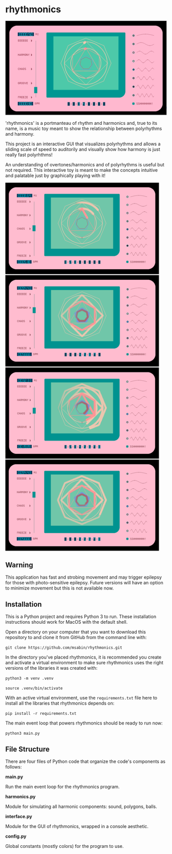 # rhythmonics

<img src="/screencaps/rhythmonics-bpm.gif" width="640">

'rhythmonics' is a portmanteau of rhythm and harmonics and, true to its name, is a music toy meant to show the relationship between polyrhythms and harmony.

This project is an interactive GUI that visualizes polyrhythms and allows a sliding scale of speed to auditorily and visually show how harmony is just really fast polyrhthms!

An understanding of overtones/harmonics and of polyrhythms is useful but not required.  This interactive toy is meant to make the concepts intuitive and palatable just by graphically playing with it!

<p>
<img src="/screencaps/rhythmonics-blur.png" width="480">
<img src="/screencaps/rhythmonics-quartet.png" width="480">
<img src="/screencaps/rhythmonics-all.png" width="480">
<img src="/screencaps/rhythmonics-harmony.png" width="480">
</p>

## Warning
This application has fast and strobing movement and may trigger epilepsy for those with photo-sensitive epilepsy.  Future versions will have an option to minimize movement but this is not available now.

## Installation
This is a Python project and requires Python 3 to run.  These installation instructions should work for MacOS with the default shell.

Open a directory on your computer that you want to download this repository to and clone it from GitHub from the command line with:

`git clone https://github.com/msabin/rhythmonics.git`

In the directory you've placed rhythmonics, it is recommended you create and activate a virtual environment to make sure rhythmonics uses the right versions of the libraries it was created with:

`python3 -m venv .venv`

`source .venv/bin/activate`

With an active virtual environment, use the `requirements.txt` file here to install all the libraries that rhythmonics depends on:

`pip install -r requirements.txt`

The main event loop that powers rhythmonics should be ready to run now:

`python3 main.py`

## File Structure

There are four files of Python code that organize the code's components as follows:

**main.py**

Run the main event loop for the rhythmonics program.

**harmonics.py**

Module for simulating all harmonic components: sound, polygons, balls.

**interface.py**

Module for the GUI of rhythmonics, wrapped in a console aesthetic.

**config.py**

Global constants (mostly colors) for the program to use.

